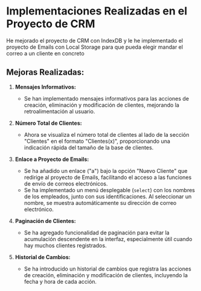 # Implementaciones Realizadas en el Proyecto de CRM

He mejorado el proyecto de CRM con IndexDB y le he implementado el 
proyecto de Emails con Local Storage para que pueda elegir mandar el correo a un cliente en concreto 

## Mejoras Realizadas:

1. **Mensajes Informativos:**
   - Se han implementado mensajes informativos para las acciones de creación, eliminación y modificación de clientes, mejorando la retroalimentación al usuario.

2. **Número Total de Clientes:**
   - Ahora se visualiza el número total de clientes al lado de la sección "Clientes" en el formato "Clientes(x)", proporcionando una indicación rápida del tamaño de la base de clientes.

3. **Enlace a Proyecto de Emails:**
   - Se ha añadido un enlace ("a") bajo la opción "Nuevo Cliente" que redirige al proyecto de Emails, facilitando el acceso a las funciones de envío de correos electrónicos.
   - Se ha implementado un menú desplegable (`select`) con los nombres de los empleados, junto con sus identificaciones. Al seleccionar un nombre, se muestra automáticamente su dirección de correo electrónico.

4. **Paginación de Clientes:**
   - Se ha agregado funcionalidad de paginación para evitar la acumulación descendente en la interfaz, especialmente útil cuando hay muchos clientes registrados.

5. **Historial de Cambios:**
   - Se ha introducido un historial de cambios que registra las acciones de creación, eliminación y modificación de clientes, incluyendo la fecha y hora de cada acción.

